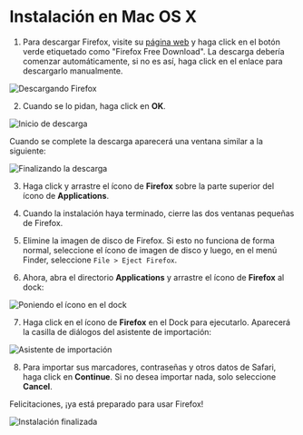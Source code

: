 Instalación en Mac OS X
=======================

 1. Para descargar Firefox, visite su [página web](https://www.mozilla.org/firefox) y haga click en el botón verde etiquetado como "Firefox Free Download". La descarga debería comenzar automáticamente, si no es así, haga click en el enlace para descargarlo manualmente.

  ![Descargando Firefox](ff_mac_inst_1.png)

 2. Cuando se lo pidan, haga click en **OK**.

  ![Inicio de descarga](ff_mac_inst_2.png)

 Cuando se complete la descarga aparecerá una ventana similar a la siguiente:

 ![Finalizando la descarga](ff_mac_inst_3.png)

 3. Haga click y arrastre el ícono de **Firefox** sobre la parte superior del ícono de **Applications**.

 4. Cuando la instalación haya terminado, cierre las dos ventanas pequeñas de Firefox.
 5. Elimine la imagen de disco de Firefox. Si esto no funciona de forma normal, seleccione el ícono de imagen de disco y luego, en el menú Finder, seleccione `File > Eject Firefox`.
 6. Ahora, abra el directorio **Applications** y arrastre el ícono de **Firefox** al dock:

 ![Poniendo el ícono en el dock](ff_mac_inst_4.png)

 7. Haga click en el ícono de **Firefox** en el Dock para ejecutarlo. Aparecerá la casilla de diálogos del asistente de importación:

 ![Asistente de importación](ff_mac_inst_5.png)

 8. Para importar sus marcadores, contraseñas y otros datos de Safari, haga click en **Continue**. Si no desea importar nada, solo seleccione **Cancel**.

Felicitaciones, ¡ya está preparado para usar Firefox!

![Instalación finalizada](ff_mac_inst_8.png)




